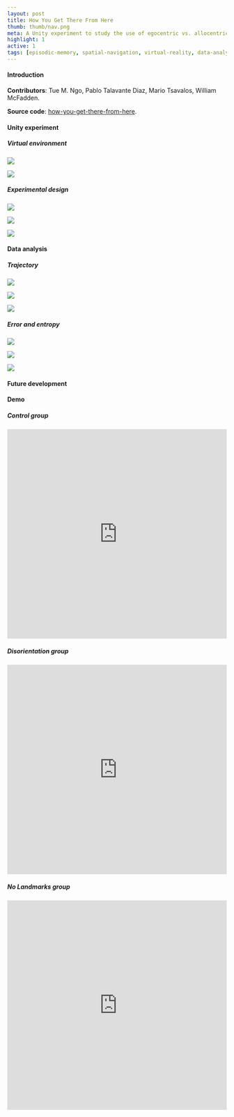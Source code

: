 ```yaml
---
layout: post
title: How You Get There From Here
thumb: thumb/nav.png
meta: A Unity experiment to study the use of egocentric vs. allocentric strategies in spatial navigation.   
highlight: 1
active: 1
tags: [episodic-memory, spatial-navigation, virtual-reality, data-analysis, unity, python]   
---
```


<h4>Introduction</h4>
<p><strong>Contributors</strong>: Tue M. Ngo, Pablo Talavante Diaz, Mario Tsavalos, William McFadden.</p>
<p><strong>Source code</strong>: <a href="https://github.com/tuengominh/hygtfh">how-you-get-there-from-here</a>.</p>
<p></p>

<h4>Unity experiment</h4>
<h5>Virtual environment</h5>
<img src="{{site.baseurl}}/assets/img/code/hygtfh/ve-0.png" class="img-fluid w-100"/>
<p></p>
<img src="{{site.baseurl}}/assets/img/code/hygtfh/ve-1.png" class="img-fluid w-100"/>
<p></p>

<h5>Experimental design</h5>
<img src="{{site.baseurl}}/assets/img/code/hygtfh/group-1.png" class="img-fluid w-100"/>
<p></p>
<img src="{{site.baseurl}}/assets/img/code/hygtfh/group-2.png" class="img-fluid w-100"/>
<p></p>
<img src="{{site.baseurl}}/assets/img/code/hygtfh/group-3.png" class="img-fluid w-100"/>
<p></p>

<h4>Data analysis</h4>
<h5>Trajectory</h5>
<img src="{{site.baseurl}}/assets/img/code/hygtfh/position.png" class="img-fluid w-100"/>
<p></p>
<picture><img src="{{site.baseurl}}/assets/img/code/hygtfh/path.png" class="img-fluid w-100"/></picture>
<p></p>
<img src="{{site.baseurl}}/assets/img/code/hygtfh/time.png" class="img-fluid w-100"/>
<p></p>

<h5>Error and entropy</h5>
<img src="{{site.baseurl}}/assets/img/code/hygtfh/heading.png" class="img-fluid w-100"/>
<p></p>
<picture><img src="{{site.baseurl}}/assets/img/code/hygtfh/error.png" class="img-fluid w-100"/></picture>
<p></p>
<picture><img src="{{site.baseurl}}/assets/img/code/hygtfh/entropy.png" class="img-fluid w-100"/></picture>
<p></p>

<h4>Future development</h4>
<p></p>

<h4>Demo</h4>
<h5>Control group</h5>
<p></p>
<div class="text-center">
<iframe width="100%" height = "480" src="https://www.youtube.com/embed/g0WCJcbkhI4" frameborder="0" allow="accelerometer; autoplay; encrypted-media; gyroscope; picture-in-picture" allowfullscreen></iframe>
</div>
<p></p>

<h5>Disorientation group</h5>
<p></p>
<div class="text-center">
<iframe width="100%" height = "480" src="https://www.youtube.com/embed/q4RPYP5PWK0" frameborder="0" allow="accelerometer; autoplay; encrypted-media; gyroscope; picture-in-picture" allowfullscreen></iframe>
</div>
<p></p>

<h5>No Landmarks group</h5>
<p></p>
<div class="text-center">
<iframe width="100%" height = "480" src="https://www.youtube.com/embed/w7DAzMDI6Uo" frameborder="0" allow="accelerometer; autoplay; encrypted-media; gyroscope; picture-in-picture" allowfullscreen></iframe>
</div>
<p></p>

